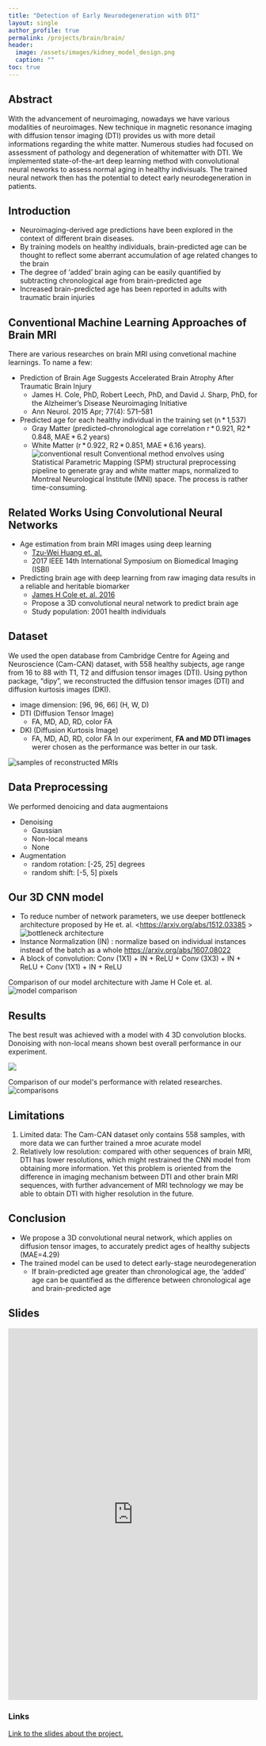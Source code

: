 ```yaml
---
title: "Detection of Early Neurodegeneration with DTI"
layout: single
author_profile: true
permalink: /projects/brain/brain/
header:
  image: /assets/images/kidney_model_design.png
  caption: ""
toc: true
---
```


## Abstract
With the advancement of neuroimaging, nowadays we have various modalities of neuroimages. New technique in magnetic resonance imaging with diffusion tensor imaging (DTI) provides us with more detail informations regarding the white matter. Numerous studies had focused on assessment of pathology and degeneration of whitematter with DTI. 
We implemented state-of-the-art deep learning method with convolutional neural neworks to assess normal aging in healthy indivisuals. The trained neural network then has the potential to detect early neurodegeneration in patients.

## Introduction
- Neuroimaging-derived age predictions have been explored in the context of different brain diseases. 
- By training models on healthy individuals, brain-predicted age can be thought to reflect some aberrant accumulation of age related changes to the brain
- The degree of ‘added’ brain aging can be easily quantified by subtracting chronological age from brain-predicted age
- Increased brain-predicted age has been reported in adults with traumatic brain injuries

## Conventional Machine Learning Approaches of Brain MRI
There are various researches on brain MRI using convetional machine learnings. To name a few:
- Prediction of Brain Age Suggests Accelerated Brain Atrophy After Traumatic Brain Injury
   - James H. Cole, PhD, Robert Leech, PhD, and David J. Sharp, PhD, for the Alzheimer’s Disease Neuroimaging Initiative
   - Ann Neurol. 2015 Apr; 77(4): 571–581
- Predicted age for each healthy individual in the training set (n * 1,537)
   - Gray Matter (predicted–chronological age correlation r * 0.921, R2 * 0.848, MAE * 6.2 years)
   - White Matter (r * 0.922, R2 * 0.851, MAE * 6.16 years).
![conventional result](/assets/images/neuro/conventional.png)
Conventional method envolves using Statistical Parametric Mapping (SPM) structural preprocessing pipeline to generate gray and white matter maps, normalized to Montreal Neurological Institute (MNI) space. The process is rather time-consuming.

## Related Works Using Convolutional Neural Networks
- Age estimation from brain MRI images using deep learning
   - [Tzu-Wei Huang et. al.](http://www.cs.nthu.edu.tw/~htchen/aemri/aemri.pdf)
   - 2017 IEEE 14th International Symposium on Biomedical Imaging (ISBI)
- Predicting brain age with deep learning from raw imaging data results in a reliable and heritable biomarker
   - [James H Cole et. al. 2016](https://arxiv.org/abs/1612.02572)
   - Propose a 3D convolutional neural network to predict brain age
   - Study population: 2001 health individuals

## Dataset
We used the open database from Cambridge Centre for Ageing and Neuroscience (Cam-CAN) dataset, with 558 healthy subjects, age range from 16 to 88 with T1, T2 and diffusion tensor images (DTI).
Using python package, “dipy”, we reconstructed the diffusion tensor images (DTI) and diffusion kurtosis images (DKI).
- image dimension: [96, 96, 66] (H, W, D)
- DTI (Diffusion Tensor Image)
   - FA, MD, AD, RD, color FA
- DKI (Diffusion Kurtosis Image)
   - FA, MD, AD, RD, color FA
In our experiment, **FA and MD DTI images** werer chosen as the performance was better in our task.

![samples of reconstructed MRIs](/assets/images/neuro/dti_dki.png)

## Data Preprocessing
We performed denoicing and data augmentaions
- Denoising
   - Gaussian 
   - Non-local means
   - None
- Augmentation
   - random rotation: [-25, 25] degrees
   - random shift: [-5, 5] pixels

## Our 3D CNN model
- To reduce number of network parameters, we use deeper bottleneck architecture proposed by He et. al. <https://arxiv.org/abs/1512.03385 >
![bottleneck architecture](/assets/images/neuro/structure.png)
 - Instance Normalization (IN) : normalize based on individual instances instead of the batch as a whole <https://arxiv.org/abs/1607.08022>
 - A block of convolution: Conv (1X1) + IN + ReLU + Conv (3X3) + IN + ReLU + Conv (1X1) + IN + ReLU 

Comparison of our model architecture with Jame H Cole et. al.
![model comparison](/assets/images/neuro/result_table.png)

## Results
The best result was achieved with a model with 4 3D convolution blocks. Donoising with non-local means shown best overall performance in our experiment.

![](/assets/images/neuro/result.png)

Comparison of our model's performance with related researches.
![comparisons](/assets/images/neuro/comparison.png)


## Limitations
1. Limited data: The Cam-CAN dataset only contains 558 samples, with more data we can further trained a mroe acurate model
2. Relatively low resolution: compared with other sequences of brain MRI, DTI has lower resolutions, which might restrained the CNN model from obtaining more information. Yet this problem is oriented from the difference in imaging mechanism between DTI and other brain MRI sequences, with further advancement of MRI technology we may be able to obtain DTI with higher resolution in the future.

## Conclusion
- We propose a 3D convolutional neural network, which applies on diffusion tensor images, to accurately predict ages of healthy subjects (MAE=4.29)
- The trained model can be used to detect early-stage neurodegeneration
  - If brain-predicted age greater than chronological age, the ‘added’ age can be quantified as the difference between chronological age and brain-predicted age

## Slides

<style>
.responsive-wrap iframe{ max-width: 100%;}
</style>
<div class="responsive-wrap">
<!-- this is the embed code provided by Google -->
  <iframe src="https://docs.google.com/presentation/d/e/2PACX-1vSlZaKOw-BVhiEaacO7Bdg4FbfwhTZWaP-Qs_3lbP21Goxin1CWdMmMfh7ymsPKoAlM7zEzFPmaWVmr/embed?start=false&loop=false&delayms=3000" frameborder="0" width="960" height="749" allowfullscreen="true" mozallowfullscreen="true" webkitallowfullscreen="true"></iframe>
<!-- Google embed ends -->
</div>

### Links
[Link to the slides about the project.](https://docs.google.com/presentation/d/1EtcB3jbhp1rrAvZ4CVIkq0QPqe0TyLV0vdIxaAhGWes/edit?usp=sharing)